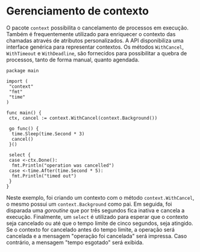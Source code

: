 # Gerenciamento de contexto

O pacote `context` possibilita o cancelamento de processos em execução. Também é frequentemente utilizado para enriquecer o contexto das chamadas através de atributos personalizados. A API disponibiliza uma interface genérica para representar contextos. Os métodos `WithCancel`, `WithTimeout` e `WithDeadline`, são fornecidos para possibilitar a quebra de processos, tanto de forma manual, quanto agendada.

```
package main

import (
 "context"
 "fmt"
 "time"
)

func main() {
 ctx, cancel := context.WithCancel(context.Background())

 go func() {
  time.Sleep(time.Second * 3)
  cancel()
 }()

 select {
 case <-ctx.Done():
  fmt.Println("operation was cancelled")
 case <-time.After(time.Second * 5):
  fmt.Println("timed out")
 }
}
```

Neste exemplo, foi criando um contexto com o método `context.WithCancel`, o mesmo possui um `context.Background` como pai. Em seguida, foi disparada uma _goroutine_ que por três segundos fica inativa e cancela a execução. Finalmente, um `select` é utilizado para esperar que o contexto seja cancelado ou até que o tempo limite de cinco segundos, seja atingido. Se o contexto for cancelado antes do tempo limite, a operação será cancelada e a mensagem "operação foi cancelada" será impressa. Caso contrário, a mensagem "tempo esgotado" será exibida.
